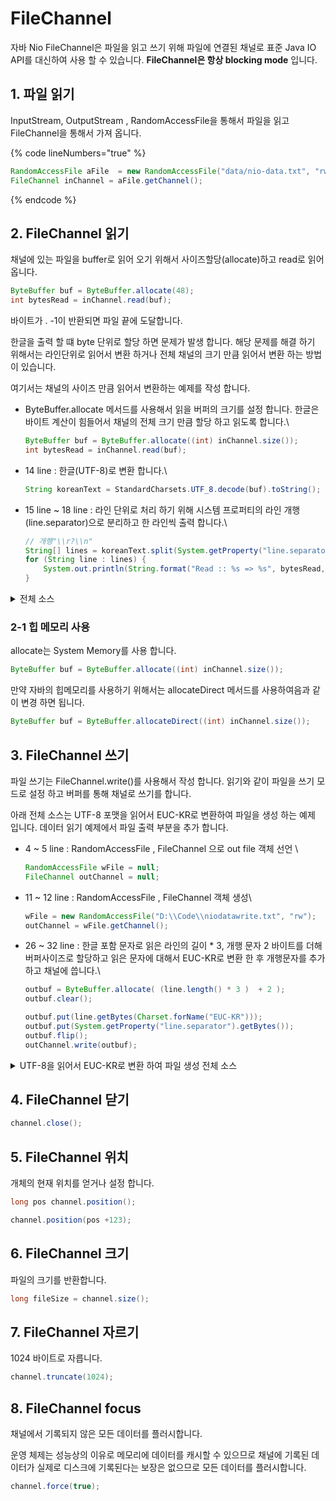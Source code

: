 # FileChannel

자바 Nio FileChannel은 파일을 읽고 쓰기 위해 파일에 연결된 채널로 표준 Java IO API를 대신하여 사용 할 수 있습니다. **FileChannel은 항상 blocking mode** 입니다.

## 1. 파일 읽기

InputStream, OutputStream , RandomAccessFile을 통해서 파일을 읽고 FileChannel을 통해서 가져 옵니다.

{% code lineNumbers="true" %}
```java
RandomAccessFile aFile  = new RandomAccessFile("data/nio-data.txt", "rw");
FileChannel inChannel = aFile.getChannel();
```
{% endcode %}

## 2. FileChannel 읽기

채널에 있는 파일을 buffer로 읽어 오기 위해서 사이즈할당(allocate)하고 read로 읽어 옵니다.

```java
ByteBuffer buf = ByteBuffer.allocate(48);
int bytesRead = inChannel.read(buf);
```

바이트가 . -1이 반환되면 파일 끝에 도달합니다.

한글을 출력 할 떄 byte 단위로 할당 하면 문제가 발생 합니다.  해당 문제를 해결 하기 위해서는 라인단위로 읽어서 변환 하거나 전체 채널의 크기 만큼 읽어서 변환 하는 방법이 있습니다.

여기서는 채널의 사이즈 만큼 읽어서 변환하는 예제를 작성 합니다.&#x20;

*   ByteBuffer.allocate 메서드를 사용해서 읽을 버퍼의 크기를 설정 합니다. 한글은 바이트 계산이 힘들어서 채널의 전체 크기 만큼 할당 하고 읽도록 합니다.\


    ```java
    ByteBuffer buf = ByteBuffer.allocate((int) inChannel.size());
    int bytesRead = inChannel.read(buf);
    ```


*   14 line : 한글(UTF-8)로 변환 합니다.\


    ```java
    String koreanText = StandardCharsets.UTF_8.decode(buf).toString();
    ```


*   15 line \~ 18 line : 라인 단위로 처리 하기 위해 시스템 프로퍼티의 라인 개행(line.separator)으로 분리하고 한 라인씩 출력 합니다.\


    ```java
    // 개행"\\r?\\n"
    String[] lines = koreanText.split(System.getProperty("line.separator"));  
    for (String line : lines) {
        System.out.println(String.format("Read :: %s => %s", bytesRead, koreanText));
    } 
    ```

<details>

<summary>전체 소스 </summary>

{% code lineNumbers="true" %}
```java
public static void main(String[] args) {
    RandomAccessFile aFile = null;
    FileChannel inChannel = null;
    try {
        aFile = new RandomAccessFile("D:\\Code\\niodata.txt", "rw");
        inChannel = aFile.getChannel();

        ByteBuffer buf = ByteBuffer.allocate((int) inChannel.size());
        int bytesRead = inChannel.read(buf);

        while (bytesRead != -1) {
            buf.flip();
            // 한글 변환 
            String koreanText = StandardCharsets.UTF_8.decode(buf).toString();
            String[] lines = koreanText.split(System.getProperty("line.separator"));
            for (String line : lines) {
                System.out.println(String.format("Read :: %s => %s", bytesRead, koreanText));
            }

            buf.clear();
            bytesRead = inChannel.read(buf);
        }
    } catch (IOException e) {
        throw new RuntimeException(e);
    } finally {

        try {
            if ( aFile != null  ) aFile.close();
            if ( inChannel != null  ) inChannel.close();
        } catch (IOException e) {
            throw new RuntimeException(e);
        }
    }
} 
```
{% endcode %}

</details>

### 2-1  힙 메모리 사용

allocate는   System Memory를 사용 합니다.&#x20;

```java
ByteBuffer buf = ByteBuffer.allocate((int) inChannel.size());
```

만약 자바의 힙메모리를 사용하기 위해서는 allocateDirect 메서드를  사용하여음과 같이 변경 하면 됩니다.

```java
ByteBuffer buf = ByteBuffer.allocateDirect((int) inChannel.size());
```

## 3. FileChannel 쓰기

파일 쓰기는 FileChannel.write()를 사용해서 작성 합니다. 읽기와 같이 파일을 쓰기 모드로 설정 하고 버퍼를 통해 채널로 쓰기를 합니다.

아래  전체 소스는 UTF-8 포맷을 읽어서 EUC-KR로 변환하여 파일을 생성 하는 예제 입니다.  데이터 읽기 예제에서 파일 출력 부분을 추가 합니다.

*   4 \~ 5 line : RandomAccessFile , FileChannel 으로 out file 객체 선언 \


    ```java
    RandomAccessFile wFile = null;
    FileChannel outChannel = null;
    ```


*   11 \~ 12 line : RandomAccessFile , FileChannel   객체  생성\


    ```java
    wFile = new RandomAccessFile("D:\\Code\\niodatawrite.txt", "rw");
    outChannel = wFile.getChannel();
    ```


*   26 \~ 32 line :  한글  포함 문자로 읽은 라인의 길이 \* 3, 개행 문자  2 바이트를 더해 버퍼사이즈로 할당하고  읽은  문자에 대해서  EUC-KR로  변환 한 후 개행문자를 추가 하고 채널에 씁니다.\


    ```java
    outbuf = ByteBuffer.allocate( (line.length() * 3 )  + 2 );
    outbuf.clear();

    outbuf.put(line.getBytes(Charset.forName("EUC-KR")));
    outbuf.put(System.getProperty("line.separator").getBytes());
    outbuf.flip();
    outChannel.write(outbuf);
    ```

<details>

<summary>UTF-8을 읽어서 EUC-KR로 변환 하여 파일 생성 전체 소스</summary>

{% code lineNumbers="true" %}
```java
RandomAccessFile aFile = null;
FileChannel inChannel = null;

RandomAccessFile wFile = null;
FileChannel outChannel = null;

try {
    aFile = new RandomAccessFile("D:\\Code\\niodata.txt", "rw");
    inChannel = aFile.getChannel();

    wFile = new RandomAccessFile("D:\\Code\\niodatawrite.txt", "rw");
    outChannel = wFile.getChannel();


    ByteBuffer buf = ByteBuffer.allocate((int) inChannel.size());
    int bytesRead = inChannel.read(buf);

    ByteBuffer outbuf;

    while (bytesRead != -1) {
        buf.flip();

        String koreanText = StandardCharsets.UTF_8.decode(buf).toString();
        String[] lines = koreanText.split(System.getProperty("line.separator"));
        for (String line : lines) {
            outbuf = ByteBuffer.allocate( (line.length() * 3 )  + 2 );
            outbuf.clear();

            outbuf.put(line.getBytes(Charset.forName("EUC-KR")));
            outbuf.put(System.getProperty("line.separator").getBytes());
            outbuf.flip();
            outChannel.write(outbuf);

        }

        buf.clear();
        bytesRead = inChannel.read(buf);
    }
} catch (IOException e) {
    throw new RuntimeException(e);
} finally {

    try {
        if (aFile != null) aFile.close();
        if (inChannel != null) inChannel.close();
        if (wFile != null) wFile.close();
        if (outChannel != null) outChannel.close();
    } catch (IOException e) {
        throw new RuntimeException(e);
    }
}
```
{% endcode %}

</details>

## 4. FileChannel 닫기

```java
channel.close();   
```

## 5. FileChannel  위치

개체의 현재 위치를 얻거나 설정 합니다.

```java
long pos channel.position();

channel.position(pos +123);
```

## 6. FileChannel 크기

파일의 크기를 반환합니다.

```java
long fileSize = channel.size();
```

## 7. FileChannel 자르기

1024  바이트로 자릅니다.

```java
channel.truncate(1024);
```

## 8. FileChannel focus

채널에서 기록되지 않은 모든 데이터를 플러시합니다.

운영 체제는 성능상의 이유로 메모리에 데이터를 캐시할 수 있으므로 채널에 기록된 데이터가 실제로 디스크에 기록된다는 보장은 없으므로 모든 데이터를 플러시합니다.

```java
channel.force(true);
```

